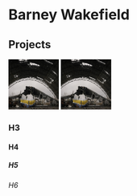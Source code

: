 <head>
      <style>
       .inline-block {
         display: inline-block}
      </style>
</head>

# Barney Wakefield

## Projects
<div class="inline-block">
 <a href="[https://www.w3schools.com](https://storymaps.arcgis.com/stories/b1dfc18d41d74e58af6beccb1f16fc18)">
 <img border="0" alt="W3Schools" src="an225.jpg" width="100" height="100" display: inline-block>
 </a>
</div>

<div class="inline-block">
 <a href="[https://www.w3schools.com](https://storymaps.arcgis.com/stories/b1dfc18d41d74e58af6beccb1f16fc18)">
 <img border="0" alt="W3Schools" src="an225.jpg" width="100" height="100" display: inline-block>
 </a>
</div>

 

### H3
#### H4
##### H5
###### H6
